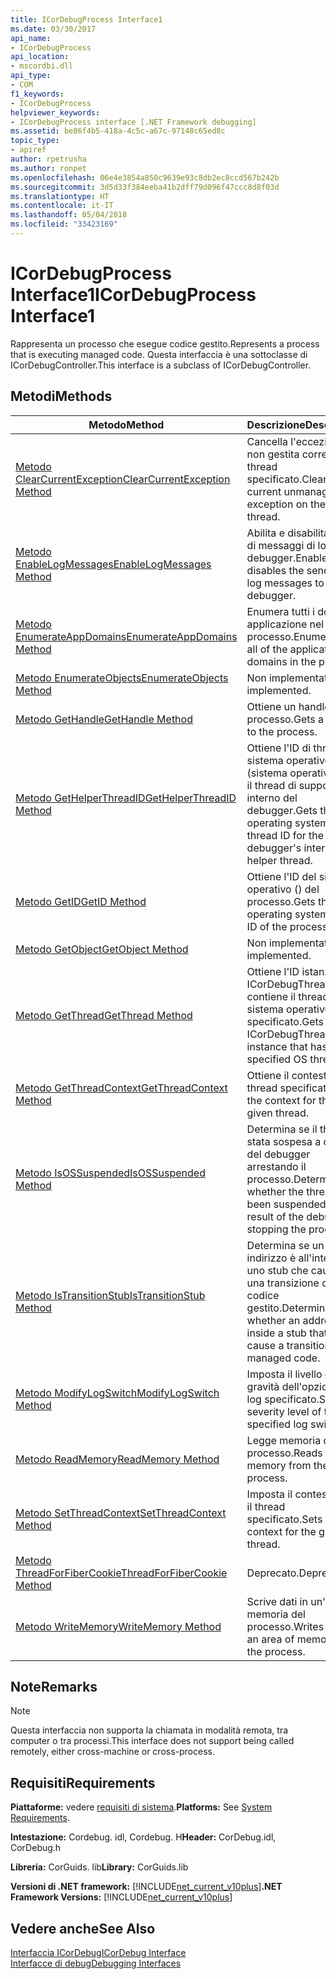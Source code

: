```yaml
---
title: ICorDebugProcess Interface1
ms.date: 03/30/2017
api_name:
- ICorDebugProcess
api_location:
- mscordbi.dll
api_type:
- COM
f1_keywords:
- ICorDebugProcess
helpviewer_keywords:
- ICorDebugProcess interface [.NET Framework debugging]
ms.assetid: be86f4b5-418a-4c5c-a67c-97148c65ed8c
topic_type:
- apiref
author: rpetrusha
ms.author: ronpet
ms.openlocfilehash: 06e4e3854a850c9639e93c8db2ec8ccd567b242b
ms.sourcegitcommit: 3d5d33f384eeba41b2dff79d096f47ccc8d8f03d
ms.translationtype: HT
ms.contentlocale: it-IT
ms.lasthandoff: 05/04/2018
ms.locfileid: "33423169"
---
```

# <a name="icordebugprocess-interface1"></a><span data-ttu-id="18a88-102">ICorDebugProcess Interface1</span><span class="sxs-lookup"><span data-stu-id="18a88-102">ICorDebugProcess Interface1</span></span>
<span data-ttu-id="18a88-103">Rappresenta un processo che esegue codice gestito.</span><span class="sxs-lookup"><span data-stu-id="18a88-103">Represents a process that is executing managed code.</span></span> <span data-ttu-id="18a88-104">Questa interfaccia è una sottoclasse di ICorDebugController.</span><span class="sxs-lookup"><span data-stu-id="18a88-104">This interface is a subclass of ICorDebugController.</span></span>  
  
## <a name="methods"></a><span data-ttu-id="18a88-105">Metodi</span><span class="sxs-lookup"><span data-stu-id="18a88-105">Methods</span></span>  
  
|<span data-ttu-id="18a88-106">Metodo</span><span class="sxs-lookup"><span data-stu-id="18a88-106">Method</span></span>|<span data-ttu-id="18a88-107">Descrizione</span><span class="sxs-lookup"><span data-stu-id="18a88-107">Description</span></span>|  
|------------|-----------------|  
|[<span data-ttu-id="18a88-108">Metodo ClearCurrentException</span><span class="sxs-lookup"><span data-stu-id="18a88-108">ClearCurrentException Method</span></span>](../../../../docs/framework/unmanaged-api/debugging/icordebugprocess-clearcurrentexception-method.md)|<span data-ttu-id="18a88-109">Cancella l'eccezione non gestita corrente sul thread specificato.</span><span class="sxs-lookup"><span data-stu-id="18a88-109">Clears the current unmanaged exception on the given thread.</span></span>|  
|[<span data-ttu-id="18a88-110">Metodo EnableLogMessages</span><span class="sxs-lookup"><span data-stu-id="18a88-110">EnableLogMessages Method</span></span>](../../../../docs/framework/unmanaged-api/debugging/icordebugprocess-enablelogmessages-method.md)|<span data-ttu-id="18a88-111">Abilita e disabilita l'invio di messaggi di log al debugger.</span><span class="sxs-lookup"><span data-stu-id="18a88-111">Enables and disables the sending of log messages to the debugger.</span></span>|  
|[<span data-ttu-id="18a88-112">Metodo EnumerateAppDomains</span><span class="sxs-lookup"><span data-stu-id="18a88-112">EnumerateAppDomains Method</span></span>](../../../../docs/framework/unmanaged-api/debugging/icordebugprocess-enumerateappdomains-method.md)|<span data-ttu-id="18a88-113">Enumera tutti i domini applicazione nel processo.</span><span class="sxs-lookup"><span data-stu-id="18a88-113">Enumerates all of the application domains in the process.</span></span>|  
|[<span data-ttu-id="18a88-114">Metodo EnumerateObjects</span><span class="sxs-lookup"><span data-stu-id="18a88-114">EnumerateObjects Method</span></span>](../../../../docs/framework/unmanaged-api/debugging/icordebugprocess-enumerateobjects-method.md)|<span data-ttu-id="18a88-115">Non implementato.</span><span class="sxs-lookup"><span data-stu-id="18a88-115">Not implemented.</span></span>|  
|[<span data-ttu-id="18a88-116">Metodo GetHandle</span><span class="sxs-lookup"><span data-stu-id="18a88-116">GetHandle Method</span></span>](../../../../docs/framework/unmanaged-api/debugging/icordebugprocess-gethandle-method.md)|<span data-ttu-id="18a88-117">Ottiene un handle per il processo.</span><span class="sxs-lookup"><span data-stu-id="18a88-117">Gets a handle to the process.</span></span>|  
|[<span data-ttu-id="18a88-118">Metodo GetHelperThreadID</span><span class="sxs-lookup"><span data-stu-id="18a88-118">GetHelperThreadID Method</span></span>](../../../../docs/framework/unmanaged-api/debugging/icordebugprocess-gethelperthreadid-method.md)|<span data-ttu-id="18a88-119">Ottiene l'ID di thread del sistema operativo (sistema operativo) per il thread di supporto interno del debugger.</span><span class="sxs-lookup"><span data-stu-id="18a88-119">Gets the operating system (OS) thread ID for the debugger's internal helper thread.</span></span>|  
|[<span data-ttu-id="18a88-120">Metodo GetID</span><span class="sxs-lookup"><span data-stu-id="18a88-120">GetID Method</span></span>](../../../../docs/framework/unmanaged-api/debugging/icordebugprocess-getid-method.md)|<span data-ttu-id="18a88-121">Ottiene l'ID del sistema operativo () del processo.</span><span class="sxs-lookup"><span data-stu-id="18a88-121">Gets the operating system (OS) ID of the process.</span></span>|  
|[<span data-ttu-id="18a88-122">Metodo GetObject</span><span class="sxs-lookup"><span data-stu-id="18a88-122">GetObject Method</span></span>](../../../../docs/framework/unmanaged-api/debugging/icordebugprocess-getobject-method.md)|<span data-ttu-id="18a88-123">Non implementato.</span><span class="sxs-lookup"><span data-stu-id="18a88-123">Not implemented.</span></span>|  
|[<span data-ttu-id="18a88-124">Metodo GetThread</span><span class="sxs-lookup"><span data-stu-id="18a88-124">GetThread Method</span></span>](../../../../docs/framework/unmanaged-api/debugging/icordebugprocess-getthread-method.md)|<span data-ttu-id="18a88-125">Ottiene l'ID istanza ICorDebugThread che contiene il thread del sistema operativo specificato.</span><span class="sxs-lookup"><span data-stu-id="18a88-125">Gets the ICorDebugThread instance that has the specified OS thread ID.</span></span>|  
|[<span data-ttu-id="18a88-126">Metodo GetThreadContext</span><span class="sxs-lookup"><span data-stu-id="18a88-126">GetThreadContext Method</span></span>](../../../../docs/framework/unmanaged-api/debugging/icordebugprocess-getthreadcontext-method.md)|<span data-ttu-id="18a88-127">Ottiene il contesto per il thread specificato.</span><span class="sxs-lookup"><span data-stu-id="18a88-127">Gets the context for the given thread.</span></span>|  
|[<span data-ttu-id="18a88-128">Metodo IsOSSuspended</span><span class="sxs-lookup"><span data-stu-id="18a88-128">IsOSSuspended Method</span></span>](../../../../docs/framework/unmanaged-api/debugging/icordebugprocess-isossuspended-method.md)|<span data-ttu-id="18a88-129">Determina se il thread è stata sospesa a causa del debugger arrestando il processo.</span><span class="sxs-lookup"><span data-stu-id="18a88-129">Determines whether the thread has been suspended as a result of the debugger stopping the process.</span></span>|  
|[<span data-ttu-id="18a88-130">Metodo IsTransitionStub</span><span class="sxs-lookup"><span data-stu-id="18a88-130">IsTransitionStub Method</span></span>](../../../../docs/framework/unmanaged-api/debugging/icordebugprocess-istransitionstub-method.md)|<span data-ttu-id="18a88-131">Determina se un indirizzo è all'interno di uno stub che causerà una transizione da codice gestito.</span><span class="sxs-lookup"><span data-stu-id="18a88-131">Determines whether an address is inside a stub that will cause a transition to managed code.</span></span>|  
|[<span data-ttu-id="18a88-132">Metodo ModifyLogSwitch</span><span class="sxs-lookup"><span data-stu-id="18a88-132">ModifyLogSwitch Method</span></span>](../../../../docs/framework/unmanaged-api/debugging/icordebugprocess-modifylogswitch-method.md)|<span data-ttu-id="18a88-133">Imposta il livello di gravità dell'opzione di log specificato.</span><span class="sxs-lookup"><span data-stu-id="18a88-133">Sets the severity level of the specified log switch.</span></span>|  
|[<span data-ttu-id="18a88-134">Metodo ReadMemory</span><span class="sxs-lookup"><span data-stu-id="18a88-134">ReadMemory Method</span></span>](../../../../docs/framework/unmanaged-api/debugging/icordebugprocess-readmemory-method.md)|<span data-ttu-id="18a88-135">Legge memoria dal processo.</span><span class="sxs-lookup"><span data-stu-id="18a88-135">Reads memory from the process.</span></span>|  
|[<span data-ttu-id="18a88-136">Metodo SetThreadContext</span><span class="sxs-lookup"><span data-stu-id="18a88-136">SetThreadContext Method</span></span>](../../../../docs/framework/unmanaged-api/debugging/icordebugprocess-setthreadcontext-method.md)|<span data-ttu-id="18a88-137">Imposta il contesto per il thread specificato.</span><span class="sxs-lookup"><span data-stu-id="18a88-137">Sets the context for the given thread.</span></span>|  
|[<span data-ttu-id="18a88-138">Metodo ThreadForFiberCookie</span><span class="sxs-lookup"><span data-stu-id="18a88-138">ThreadForFiberCookie Method</span></span>](../../../../docs/framework/unmanaged-api/debugging/icordebugprocess-threadforfibercookie-method.md)|<span data-ttu-id="18a88-139">Deprecato.</span><span class="sxs-lookup"><span data-stu-id="18a88-139">Deprecated.</span></span>|  
|[<span data-ttu-id="18a88-140">Metodo WriteMemory</span><span class="sxs-lookup"><span data-stu-id="18a88-140">WriteMemory Method</span></span>](../../../../docs/framework/unmanaged-api/debugging/icordebugprocess-writememory-method.md)|<span data-ttu-id="18a88-141">Scrive dati in un'area di memoria del processo.</span><span class="sxs-lookup"><span data-stu-id="18a88-141">Writes data to an area of memory in the process.</span></span>|  
  
## <a name="remarks"></a><span data-ttu-id="18a88-142">Note</span><span class="sxs-lookup"><span data-stu-id="18a88-142">Remarks</span></span>  
  
> [!NOTE]
>  <span data-ttu-id="18a88-143">Questa interfaccia non supporta la chiamata in modalità remota, tra computer o tra processi.</span><span class="sxs-lookup"><span data-stu-id="18a88-143">This interface does not support being called remotely, either cross-machine or cross-process.</span></span>  
  
## <a name="requirements"></a><span data-ttu-id="18a88-144">Requisiti</span><span class="sxs-lookup"><span data-stu-id="18a88-144">Requirements</span></span>  
 <span data-ttu-id="18a88-145">**Piattaforme:** vedere [requisiti di sistema](../../../../docs/framework/get-started/system-requirements.md).</span><span class="sxs-lookup"><span data-stu-id="18a88-145">**Platforms:** See [System Requirements](../../../../docs/framework/get-started/system-requirements.md).</span></span>  
  
 <span data-ttu-id="18a88-146">**Intestazione:** Cordebug. idl, Cordebug. H</span><span class="sxs-lookup"><span data-stu-id="18a88-146">**Header:** CorDebug.idl, CorDebug.h</span></span>  
  
 <span data-ttu-id="18a88-147">**Libreria:** CorGuids. lib</span><span class="sxs-lookup"><span data-stu-id="18a88-147">**Library:** CorGuids.lib</span></span>  
  
 <span data-ttu-id="18a88-148">**Versioni di .NET framework:** [!INCLUDE[net_current_v10plus](../../../../includes/net-current-v10plus-md.md)]</span><span class="sxs-lookup"><span data-stu-id="18a88-148">**.NET Framework Versions:** [!INCLUDE[net_current_v10plus](../../../../includes/net-current-v10plus-md.md)]</span></span>  
  
## <a name="see-also"></a><span data-ttu-id="18a88-149">Vedere anche</span><span class="sxs-lookup"><span data-stu-id="18a88-149">See Also</span></span>  
 [<span data-ttu-id="18a88-150">Interfaccia ICorDebug</span><span class="sxs-lookup"><span data-stu-id="18a88-150">ICorDebug Interface</span></span>](../../../../docs/framework/unmanaged-api/debugging/icordebug-interface.md)  
 [<span data-ttu-id="18a88-151">Interfacce di debug</span><span class="sxs-lookup"><span data-stu-id="18a88-151">Debugging Interfaces</span></span>](../../../../docs/framework/unmanaged-api/debugging/debugging-interfaces.md)

